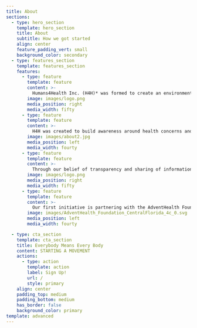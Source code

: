 ```yaml
---
title: About
sections:
  - type: hero_section
    template: hero_section
    title: About
    subtitle: How we got started
    align: center
    feature_padding_vert: small
    background_color: secondary
  - type: features_section
    template: features_section
    features:
      - type: feature
        template: feature
        content: >-
          Humans4Health Inc. (H4H)* was formed to create an environment conducive to sharing information around the promotion of healthy lifestyles through education, awareness, and engagement. <small>*501 (3) C status pending</small>
        image: images/logo.png
        media_position: right
        media_width: fifty
      - type: feature
        template: feature
        content: >-
          H4H was created to build awareness around health concerns and topics that are driven by our collaborative community of fellow humans who have a desire for positive change for themselves, friends, and family. We strive to provide content that is meaningful and accurate for our community as a safe zone that is friendly, encouraging, and creates realistic goal setting.
        image: images/about2.jpg
        media_position: left
        media_width: fourty
      - type: feature
        template: feature
        content: >-
          Through our belief of transparency and sharing of information, it is our goal to provide our community an opportunity to contribute funds towards expanding our mission. We will also accomplish raising funds through affiliate marketing opportunities that are connected to your health.
        image: images/logo.png
        media_position: right
        media_width: fifty
      - type: feature
        template: feature
        content: >-
          Our first initiative is partnering with the AdventHealth Foundation | Central Florida on behalf of the <a href="https://www.adventhealthneuroinstitute.com/">AdventHealth Neuroscience Institute</a> to raise funds and further innovation in patient care, research, and technology for people impacted by strokes.
        image: images/AdventHealth_Foundation_CentralFlorida_4c_0.svg
        media_position: left
        media_width: fourty

  - type: cta_section
    template: cta_section
    title: Everybody Means Every Body
    content: STARTING A MOVEMENT
    actions:
      - type: action
        template: action
        label: Sign Up!
        url: /
        style: primary
    align: center
    padding_top: medium
    padding_bottom: medium
    has_border: false
    background_color: primary
template: advanced
---
```

